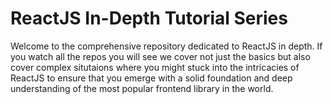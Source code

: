 
# ReactJS In-Depth Tutorial Series

Welcome to the comprehensive repository dedicated to ReactJS in depth. If you watch all the repos you will see  we cover not just the basics but also cover complex situtaions where you might stuck into the intricacies of ReactJS to ensure that you emerge with a solid foundation and deep understanding of the most popular frontend library in the world.
